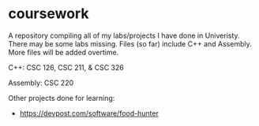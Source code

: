 # coursework

A repository compiling all of my labs/projects I have done in Univeristy.  There may be some labs missing.  Files (so far) include C++ and Assembly.  More files will be added overtime.

C++: CSC 126, CSC 211, & CSC 326

Assembly: CSC 220

Other projects done for learning:

- https://devpost.com/software/food-hunter
